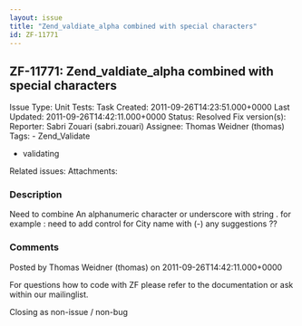 ```yaml
---
layout: issue
title: "Zend_valdiate_alpha combined with special characters"
id: ZF-11771
---
```


ZF-11771: Zend\_valdiate\_alpha combined with special characters 
-----------------------------------------------------------------

 Issue Type: Unit Tests: Task Created: 2011-09-26T14:23:51.000+0000 Last Updated: 2011-09-26T14:42:11.000+0000 Status: Resolved Fix version(s): 
 Reporter:  Sabri Zouari (sabri.zouari)  Assignee:  Thomas Weidner (thomas)  Tags: - Zend\_Validate
- validating
 
 Related issues: 
 Attachments: 
### Description

Need to combine An alphanumeric character or underscore with string . for example : need to add control for City name with (-) any suggestions ??

 

 

### Comments

Posted by Thomas Weidner (thomas) on 2011-09-26T14:42:11.000+0000

For questions how to code with ZF please refer to the documentation or ask within our mailinglist.

Closing as non-issue / non-bug

 

 